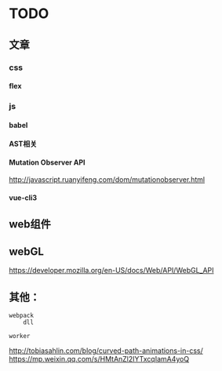 # TODO


## 文章

### css 

#### flex 


### js

#### babel

#### AST相关

#### Mutation Observer API
http://javascript.ruanyifeng.com/dom/mutationobserver.html


#### vue-cli3

	
## web组件

## webGL
https://developer.mozilla.org/en-US/docs/Web/API/WebGL_API


## 其他：
	webpack
		dll

	worker


http://tobiasahlin.com/blog/curved-path-animations-in-css/
https://mp.weixin.qq.com/s/HMtAnZl2IYTxcqIamA4yoQ

